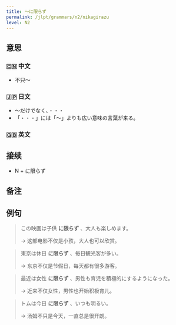 ```yaml
---
title: 〜に限らず
permalink: /jlpt/grammars/n2/nikagirazu
level: N2
---
```


## 意思

### 🇨🇳 中文

- 不只〜

### 🇯🇵 日文

- ～だけでなく、・・・
- 「・・・」には「～」よりも広い意味の言葉が来る。

### 🇬🇧 英文


## 接续

- N + に限らず

## 备注


## 例句

> この映画は子供 **に限らず** 、大人も楽しめます。
>
> → 这部电影不仅是小孩，大人也可以欣赏。

> 東京は休日 **に限らず** 、毎日観光客が多い。
>
> → 东京不仅是节假日，每天都有很多游客。

> 最近は女性 **に限らず** 、男性も育児を積極的にするようになった。
>
> → 近来不仅女性，男性也开始积极育儿。

> トムは今日 **に限らず** 、いつも明るい。
>
> → 汤姆不只是今天，一直总是很开朗。

